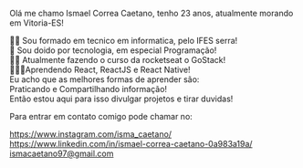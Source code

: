 Olá me chamo Ismael Correa Caetano, tenho 23 anos, atualmente morando em Vitoria-ES!

👨‍🎓 Sou formado em tecnico em informatica, pelo IFES serra!<br>
🤪 Sou doido por tecnologia, em especial Programação!<br>
👨‍💻 Atualmente fazendo o curso da rocketseat o GoStack!<br>
👨‍💻📱Aprendendo React, ReactJS e React Native!<br>
  Eu acho que as melhores formas de aprender são:<br>
  Praticando e Compartilhando informação!<br>
Então estou aqui para isso divulgar projetos e tirar duvidas!<br>

Para entrar em contato comigo pode chamar no:<br>

https://www.instagram.com/isma_caetano/<br>
https://www.linkedin.com/in/ismael-correa-caetano-0a983a19a/<br>
ismacaetano97@gmail.com<br>
